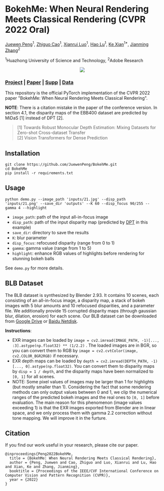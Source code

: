 # BokehMe: When Neural Rendering Meets Classical Rendering (CVPR 2022 Oral)

[Juewen Peng](https://scholar.google.com/citations?hl=en&user=fYC6lCUAAAAJ)<sup>1</sup>,
[Zhiguo Cao](http://english.aia.hust.edu.cn/info/1085/1528.htm)<sup>1</sup>,
[Xianrui Luo](https://scholar.google.com/citations?hl=en&user=tUeWQ5AAAAAJ)<sup>1</sup>,
[Hao Lu](http://faculty.hust.edu.cn/LUHAO/en/index.htm)<sup>1</sup>,
[Ke Xian](https://sites.google.com/site/kexian1991/)<sup>1*</sup>,
[Jianming Zhang](https://jimmie33.github.io/)<sup>2</sup>

<sup>1</sup>Huazhong University of Science and Technology, <sup>2</sup>Adobe Research

<p align="center">
<img src=https://user-images.githubusercontent.com/38718148/171405815-b3cc8799-27cd-457e-89df-686695187554.jpg />
</p>

### [Project](https://juewenpeng.github.io/BokehMe/) | [Paper](https://github.com/JuewenPeng/BokehMe/raw/main/pdf/BokehMe.pdf) | [Supp](https://github.com/JuewenPeng/BokehMe/raw/main/pdf/BokehMe-supp.pdf) | [Data](#blb-dataset)

This repository is the official PyTorch implementation of the CVPR 2022 paper "BokehMe: When Neural Rendering Meets Classical Rendering".


**NOTE**: There is a citation mistake in the paper of the conference version. In section 4.1, the disparity maps of the EBB400 dataset are predicted by MiDaS [1] instead of DPT [2]. <!-- We have corrected it in the arXiv version. We apologize for this oversight and for any confusion that it may have caused.  --><br/>
> [1] Towards Robust Monocular Depth Estimation: Mixing Datasets for Zero-shot Cross-dataset Transfer <br/>
> [2] Vision Transformers for Dense Prediction



## Installation
```
git clone https://github.com/JuewenPeng/BokehMe.git
cd BokehMe
pip install -r requirements.txt
```


## Usage
```
python demo.py --image_path 'inputs/21.jpg' --disp_path 'inputs/21.png' --save_dir 'outputs' --K 60 --disp_focus 90/255 --gamma 4 --highlight
```
- `image_path`:  path of the input all-in-focus image
- `disp_path`: path of the input disparity map (predicted by [DPT](https://github.com/isl-org/DPT) in this example)
- `save_dir`: directory to save the results
- `K`: blur parameter
- `disp_focus`: refocused disparity (range from 0 to 1)
- `gamma`: gamma value (range from 1 to 5)
- `highlight`: enhance RGB values of highlights before rendering for stunning bokeh balls

See `demo.py` for more details.




## BLB Dataset
The BLB dataset is synthesized by Blender 2.93. It contains 10 scenes, each consisting of an all-in-focus image, a disparity map, a stack of bokeh images with 5 blur amounts and 10 refocused disparities, and a parameter file. We additionally provide 15 corrupted disparity maps (through gaussian blur, dilation, erosion) for each scene. Our BLB dataset can be downloaded from [Google Drive](https://drive.google.com/drive/folders/1URpab6AXQsNTqcBcighF73w5pFlvM0Ej?usp=sharing) or [Baidu Netdisk](https://pan.baidu.com/s/1U0XlFM_84-vVgnXGYz0ncQ?pwd=re8q).

**Instructions**: 
- EXR images can be loaded by `image = cv2.imread(IMAGE_PATH, -1)[..., :3].astype(np.float32) ** (1/2.2)` . The loaded images are in BGR, so you can convert them to RGB by `image = cv2.cvtColor(image, cv2.COLOR_BGR2RGB)` if necessary.
- EXR depth maps can be loaded by `depth = cv2.imread(DEPTH_PATH, -1)[..., 0].astype(np.float32)`. You can convert them to disparity maps by `disp = 1 / depth`, and the disparity maps have been normalized to `[0, 1]` for all scenes.
- NOTE: Some pixel values of images may be larger than 1 for highlights (but mostly smaller than 1). Considering the fact that some rendering methods can only output values between 0 and 1, we clip the numerical ranges of the predicted bokeh images and the real ones to `[0, 1]` before evaluation. The main reason for this phenomenon (image values exceeding 1) is that the EXR images exported from Blender are in linear space, and we only process them with gamma 2.2 correction without tone mapping. We will improve it in the furture.

## Citation
If you find our work useful in your research, please cite our paper.

```
@inproceedings{Peng2022BokehMe,
  title = {BokehMe: When Neural Rendering Meets Classical Rendering},
  author = {Peng, Juewen and Cao, Zhiguo and Luo, Xianrui and Lu, Hao and Xian, Ke and Zhang, Jianming},
  booktitle = {Proceedings of the IEEE/CVF International Conference on Computer Vision and Pattern Recognition (CVPR)},
  year = {2022}
}
```
